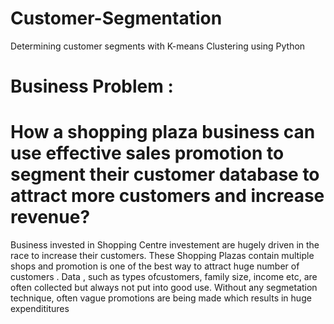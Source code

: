 # Customer-Segmentation
Determining customer segments with K-means Clustering using Python

# Business Problem : 
# How a shopping plaza business can use effective sales promotion to segment their customer database to attract more customers and increase revenue?

Business invested in Shopping Centre investement are hugely driven in the race to increase their customers. These Shopping Plazas contain multiple shops and promotion is one of the best way to attract huge number of customers . Data , such as types ofcustomers, family size, income etc, are often collected but always not put into good use. Without any segmetation technique, often vague promotions are being made which results in huge expendititures
